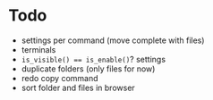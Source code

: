 # Todo

- settings per command (move complete with files)
- terminals
- `is_visible() == is_enable()`? settings
- duplicate folders (only files for now)
- redo copy command
- sort folder and files in browser
